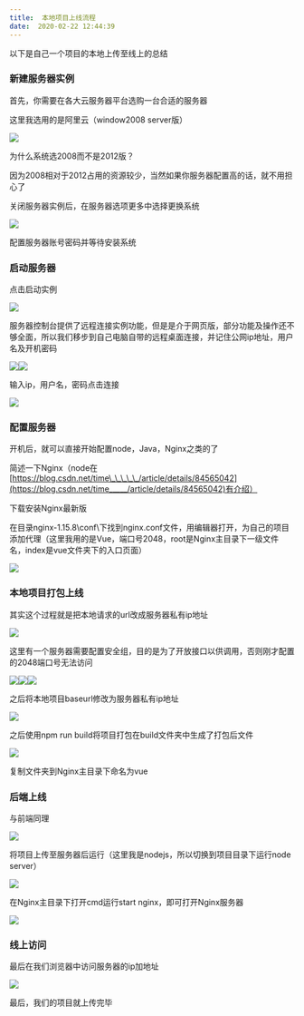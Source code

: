 ```yaml
---
title:  本地项目上线流程 
date:  2020-02-22 12:44:39 
---
```

以下是自己一个项目的本地上传至线上的总结

### 新建服务器实例

首先，你需要在各大云服务器平台选购一台合适的服务器

这里我选用的是阿里云（window2008 server版）

![](https://img-blog.csdnimg.cn/20200222102725702.png)

为什么系统选2008而不是2012版？

因为2008相对于2012占用的资源较少，当然如果你服务器配置高的话，就不用担心了

关闭服务器实例后，在服务器选项更多中选择更换系统

![](https://img-blog.csdnimg.cn/20200222104511667.png?x-oss-processimage/watermark,type_ZmFuZ3poZW5naGVpdGk,shadow_10,text_aHR0cHM6Ly9ibG9nLmNzZG4ubmV0L3RpbWVfX19fXw,size_16,color_FFFFFF,t_70)

配置服务器账号密码并等待安装系统

### 启动服务器

点击启动实例

![](https://img-blog.csdnimg.cn/20200222105936270.png?x-oss-processimage/watermark,type_ZmFuZ3poZW5naGVpdGk,shadow_10,text_aHR0cHM6Ly9ibG9nLmNzZG4ubmV0L3RpbWVfX19fXw,size_16,color_FFFFFF,t_70)

服务器控制台提供了远程连接实例功能，但是是介于网页版，部分功能及操作还不够全面，所以我们移步到自己电脑自带的远程桌面连接，并记住公网ip地址，用户名及开机密码

![](https://img-blog.csdnimg.cn/20200222104834645.png)![](https://img-blog.csdnimg.cn/20200222105744415.png?x-oss-processimage/watermark,type_ZmFuZ3poZW5naGVpdGk,shadow_10,text_aHR0cHM6Ly9ibG9nLmNzZG4ubmV0L3RpbWVfX19fXw,size_16,color_FFFFFF,t_70)

输入ip，用户名，密码点击连接

![](https://img-blog.csdnimg.cn/20200222111128474.png?x-oss-processimage/watermark,type_ZmFuZ3poZW5naGVpdGk,shadow_10,text_aHR0cHM6Ly9ibG9nLmNzZG4ubmV0L3RpbWVfX19fXw,size_16,color_FFFFFF,t_70)

### 配置服务器

开机后，就可以直接开始配置node，Java，Nginx之类的了

简述一下Nginx（node在[https://blog.csdn.net/time\_\_\_\_\_/article/details/84565042](https://blog.csdn.net/time_____/article/details/84565042)有介绍）

下载安装Nginx最新版

在目录nginx-1.15.8\\conf\\下找到nginx.conf文件，用编辑器打开，为自己的项目添加代理（这里我用的是Vue，端口号2048，root是Nginx主目录下一级文件名，index是vue文件夹下的入口页面）

![](https://img-blog.csdnimg.cn/20200222112735376.png?x-oss-processimage/watermark,type_ZmFuZ3poZW5naGVpdGk,shadow_10,text_aHR0cHM6Ly9ibG9nLmNzZG4ubmV0L3RpbWVfX19fXw,size_16,color_FFFFFF,t_70)

### 本地项目打包上线

其实这个过程就是把本地请求的url改成服务器私有ip地址

![](https://img-blog.csdnimg.cn/20200222114007547.png)

这里有一个服务器需要配置安全组，目的是为了开放接口以供调用，否则刚才配置的2048端口号无法访问

![](https://img-blog.csdnimg.cn/20200222114728961.png)![](https://img-blog.csdnimg.cn/20200222114647396.png)![](https://img-blog.csdnimg.cn/2020022211484235.png?x-oss-processimage/watermark,type_ZmFuZ3poZW5naGVpdGk,shadow_10,text_aHR0cHM6Ly9ibG9nLmNzZG4ubmV0L3RpbWVfX19fXw,size_16,color_FFFFFF,t_70)

之后将本地项目baseurl修改为服务器私有ip地址

![](https://img-blog.csdnimg.cn/20200222115239866.png?x-oss-processimage/watermark,type_ZmFuZ3poZW5naGVpdGk,shadow_10,text_aHR0cHM6Ly9ibG9nLmNzZG4ubmV0L3RpbWVfX19fXw,size_16,color_FFFFFF,t_70)

之后使用npm run build将项目打包在build文件夹中生成了打包后文件

![](https://img-blog.csdnimg.cn/2020022211592867.png)

复制文件夹到Nginx主目录下命名为vue

### 后端上线

与前端同理

![](https://img-blog.csdnimg.cn/20200222123423361.png)

将项目上传至服务器后运行（这里我是nodejs，所以切换到项目目录下运行node server）

![](https://img-blog.csdnimg.cn/20200222124131385.png?x-oss-processimage/watermark,type_ZmFuZ3poZW5naGVpdGk,shadow_10,text_aHR0cHM6Ly9ibG9nLmNzZG4ubmV0L3RpbWVfX19fXw,size_16,color_FFFFFF,t_70)

在Nginx主目录下打开cmd运行start nginx，即可打开Nginx服务器

![](https://img-blog.csdnimg.cn/20200222123905731.png?x-oss-processimage/watermark,type_ZmFuZ3poZW5naGVpdGk,shadow_10,text_aHR0cHM6Ly9ibG9nLmNzZG4ubmV0L3RpbWVfX19fXw,size_16,color_FFFFFF,t_70)

### 线上访问

最后在我们浏览器中访问服务器的ip加地址

![](https://img-blog.csdnimg.cn/20200222124319914.png?x-oss-processimage/watermark,type_ZmFuZ3poZW5naGVpdGk,shadow_10,text_aHR0cHM6Ly9ibG9nLmNzZG4ubmV0L3RpbWVfX19fXw,size_16,color_FFFFFF,t_70)

最后，我们的项目就上传完毕